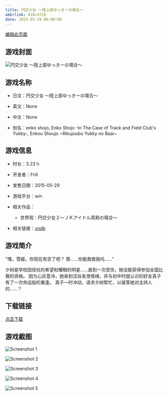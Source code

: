 ```yaml
---
title: 円交少女 ～陸上部ゆっきーの場合～
abbrlink: 418cd718
date: 2015-05-29 00:00:00
---
```

[编辑此页面](https://github.com/ACG-3/ADV3-source/blob/main/source/_posts/games/%E5%86%86%E4%BA%A4%E5%B0%91%E5%A5%B3%20%EF%BD%9E%E9%99%B8%E4%B8%8A%E9%83%A8%E3%82%86%E3%81%A3%E3%81%8D%E3%83%BC%E3%81%AE%E5%A0%B4%E5%90%88%EF%BD%9E.md)

## 游戏封面

![円交少女 ～陸上部ゆっきーの場合～](https%3A//pan.timero.xyz/onedrive/img_lib_001/%E5%86%86%E4%BA%A4%E5%B0%91%E5%A5%B3%20%EF%BD%9E%E9%99%B8%E4%B8%8A%E9%83%A8%E3%82%86%E3%81%A3%E3%81%8D%E3%83%BC%E3%81%AE%E5%A0%B4%E5%90%88%EF%BD%9E_cover.avif)


## 游戏名称

- 日文：円交少女 ～陸上部ゆっきーの場合～
- 英文：None
- 中文：None

- 别名：enko shojo, Enko Shojo -In The Case of Track and Field Club's Yukky-, Enkou Shoujo ~Rikujoubu Yukky no Baai~


## 游戏信息

- 时长：3.23 h
- 开发者：Frill
- 发售日期：2015-05-29
- 游戏平台：win
- 相关作品：
   - 世界观：円交少女２～ＪＫアイドル真鈴の場合～

- 相关链接：[vndb](https://vndb.org/v17048)


## 游戏简介

"嘿，雪姬，你现在有空了吧？
那......你能救救我吗......"

夕树是学校田径社的希望和耀眼的明星......直到一次受伤，她没能获得参加全国比赛的资格。
因为心灰意冷，她来到涩谷发泄情绪，并与初中时就认识的好友真子有了一次命运般的重逢。
真子一时冲动，请求夕树帮忙，以报答她对主持人的......？




## 下载链接

[点击下载](https://pan.timero.xyz/onedrive/adv_lib_001/%E5%86%86%E4%BA%A4%E5%B0%91%E5%A5%B3%20%EF%BD%9E%E9%99%B8%E4%B8%8A%E9%83%A8%E3%82%86%E3%81%A3%E3%81%8D%E3%83%BC%E3%81%AE%E5%A0%B4%E5%90%88%EF%BD%9E)


## 游戏截图


![Screenshot 1](https%3A//pan.timero.xyz/onedrive/img_lib_001/%E5%86%86%E4%BA%A4%E5%B0%91%E5%A5%B3%20%EF%BD%9E%E9%99%B8%E4%B8%8A%E9%83%A8%E3%82%86%E3%81%A3%E3%81%8D%E3%83%BC%E3%81%AE%E5%A0%B4%E5%90%88%EF%BD%9E_Screenshot_1.avif)

![Screenshot 2](https%3A//pan.timero.xyz/onedrive/img_lib_001/%E5%86%86%E4%BA%A4%E5%B0%91%E5%A5%B3%20%EF%BD%9E%E9%99%B8%E4%B8%8A%E9%83%A8%E3%82%86%E3%81%A3%E3%81%8D%E3%83%BC%E3%81%AE%E5%A0%B4%E5%90%88%EF%BD%9E_Screenshot_2.avif)

![Screenshot 3](https%3A//pan.timero.xyz/onedrive/img_lib_001/%E5%86%86%E4%BA%A4%E5%B0%91%E5%A5%B3%20%EF%BD%9E%E9%99%B8%E4%B8%8A%E9%83%A8%E3%82%86%E3%81%A3%E3%81%8D%E3%83%BC%E3%81%AE%E5%A0%B4%E5%90%88%EF%BD%9E_Screenshot_3.avif)

![Screenshot 4](https%3A//pan.timero.xyz/onedrive/img_lib_001/%E5%86%86%E4%BA%A4%E5%B0%91%E5%A5%B3%20%EF%BD%9E%E9%99%B8%E4%B8%8A%E9%83%A8%E3%82%86%E3%81%A3%E3%81%8D%E3%83%BC%E3%81%AE%E5%A0%B4%E5%90%88%EF%BD%9E_Screenshot_4.avif)

![Screenshot 5](https%3A//pan.timero.xyz/onedrive/img_lib_001/%E5%86%86%E4%BA%A4%E5%B0%91%E5%A5%B3%20%EF%BD%9E%E9%99%B8%E4%B8%8A%E9%83%A8%E3%82%86%E3%81%A3%E3%81%8D%E3%83%BC%E3%81%AE%E5%A0%B4%E5%90%88%EF%BD%9E_Screenshot_5.avif)

